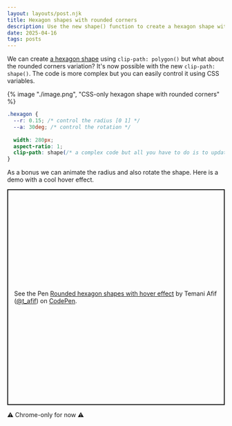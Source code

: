 ```yaml
---
layout: layouts/post.njk
title: Hexagon shapes with rounded corners
description: Use the new shape() function to create a hexagon shape with rounded corners
date: 2025-04-16
tags: posts
---
```


We can create [a hexagon shape](/hexagon-shape/) using `clip-path: polygon()` but what about the rounded corners variation? It's now possible with the new `clip-path: shape()`. The code is more complex but you can easily control it using CSS variables.

{% image "./image.png", "CSS-only hexagon shape with rounded corners" %}


```css
.hexagon {
  --r: 0.15; /* control the radius [0 1] */
  --a: 30deg; /* control the rotation */
  
  width: 280px;
  aspect-ratio: 1;
  clip-path: shape(/* a complex code but all you have to do is to update the above variables */);
}
```

As a bonus we can animate the radius and also rotate the shape. Here is a demo with a cool hover effect.

<p class="codepen" data-height="500" data-default-tab="result" data-slug-hash="myydVbr" data-pen-title="Rounded hexagon shapes with hover effect" data-preview="true" data-user="t_afif" style="height: 500px; box-sizing: border-box; display: flex; align-items: center; justify-content: center; border: 2px solid; margin: 1em 0; padding: 1em;">
  <span>See the Pen <a href="https://codepen.io/t_afif/pen/myydVbr">
  Rounded hexagon shapes with hover effect</a> by Temani Afif (<a href="https://codepen.io/t_afif">@t_afif</a>)
  on <a href="https://codepen.io">CodePen</a>.</span>
</p>
<script async src="https://public.codepenassets.com/embed/index.js"></script>

⚠️ Chrome-only for now ⚠️
